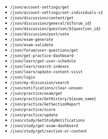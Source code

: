 * `/json/account-settings/get`
* `/json/account-settings/set-individuals-v1`
* `/json/discussion/content/get`
* `/json/discussion/general/${forum_id}`
* `/json/discussion/question/${question_id}`
* `/json/discussion/post/vote`
* `/json/exam-generate`
* `/json/exam-validate`
* `/json/forum/user-questions/get`
* `/json/get-practice-dashboard`
* `/json/learn/get-user-schedule`
* `/json/learn/search-indexes`
* `/json/learn/update-content-visit`
* `/json/login`
* `/json/my-discussion/search`
* `/json/notifications/clear-unseen`
* `/json/practice/exam/get`
* `/json/practice/GetHistory/${exam_name}`
* `/json/practice/GetSectionReport`
* `/json/practice/score`
* `/json/practice/update`
* `/json/study/GetStudyNotifications`
* `/json/study/get-exam-dashboard`
* `/json/study/get/section-or-content`
